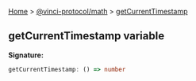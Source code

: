 [Home](./index.md) &gt; [@vinci-protocol/math](./math.md) &gt; [getCurrentTimestamp](./math.getcurrenttimestamp.md)

## getCurrentTimestamp variable

<b>Signature:</b>

```typescript
getCurrentTimestamp: () => number
```
